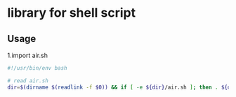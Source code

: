 # library for shell script

Usage
-------------------
1.import air.sh

```bash
#!/usr/bin/env bash

# read air.sh
dir=$(dirname $(readlink -f $0)) && if [ -e ${dir}/air.sh ]; then . ${dir}/air.sh; else echo "error" && exit; fi
```
